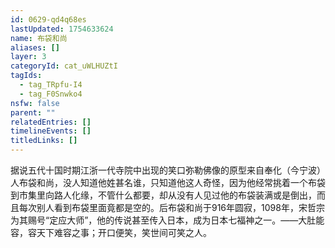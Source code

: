 ```yaml
---
id: 0629-qd4q68es
lastUpdated: 1754633624
name: 布袋和尚
aliases: []
layer: 3
categoryId: cat_uWLHUZtI
tagIds:
  - tag_TRpfu-I4
  - tag_F0Snwko4
nsfw: false
parent: ""
relatedEntries: []
timelineEvents: []
titledLinks: []
---
```


据说五代十国时期江浙一代寺院中出现的笑口弥勒佛像的原型来自奉化（今宁波）人布袋和尚，没人知道他姓甚名谁，只知道他这人奇怪，因为他经常挑着一个布袋到市集里向路人化缘，不管什么都要，却从没有人见过他的布袋装满或是倒出，而且每次别人看到布袋里面竟都是空的。后布袋和尚于916年圆寂，1098年，宋哲宗为其赐号“定应大师”，他的传说甚至传入日本，成为日本七福神之一。——大肚能容，容天下难容之事；开口便笑，笑世间可笑之人。